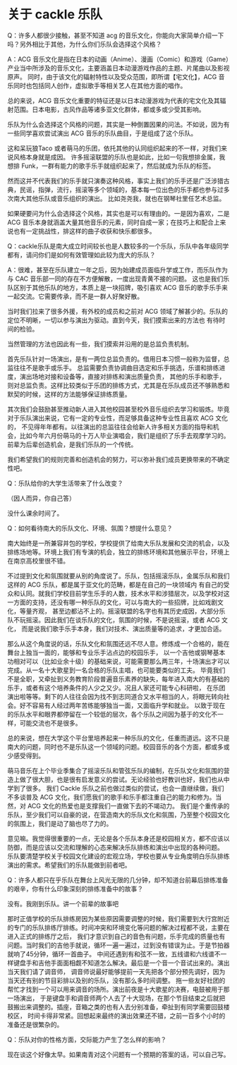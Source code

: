 # 关于 cackle 乐队

Q：许多人都很少接触，甚至不知道 acg 的音乐文化，你能向大家简单介绍一下吗？另外相比于其他，为什么你们乐队会选择这个风格？

A：ACG 音乐文化是指在日本的动画（Anime）、漫画（Comic）和游戏（Game）产业当中所涉及的音乐文化，主要涵盖日本动漫游戏作品的主题、片尾曲以及影视原声。
同时，由于该文化的辐射特性以及受众范围，即所谓【宅文化】，ACG 音乐同时也包括同人创作，虚拟歌手等相关艺人在其他方面的唱作。

总的来说，ACG 音乐文化重要的特征还是以日本动漫游戏为代表的宅文化及其辐射范围。日本电影，古风作品等诸多亚文化群体，都或多或少受其影响。

乐队为什么会选择这个风格的问题，其实是一种倒置因果的问法。不如说，因为有一些同学喜欢尝试演出 ACG 音乐的乐队曲目，于是组成了这个乐队。

这和呆玩狼Taco 或者萌马的乐团，依托其他的认同组织起来的不一样，对我们来说风格本身就是成因。
许多摇滚联盟的乐队也是如此，比如一句我想排金属，我想排 Funk，一群有能力的歌手乐手就组织起来了，然后就成为乐队的标签。

然而这并不代表我们的乐手就只演奏这种风格，事实上我们的乐手还是广泛涉猎古典，民谣，指弹，流行，摇滚等多个领域的，基本每一位出色的乐手都也参与过多次南大其他乐队或音乐组织的演出。
比如尧尧我，就也在钢琴社里任艺术总监。

如果硬要问为什么会选择这个风格，其实也是可以有理由的。一是因为喜欢，二是 ACG 音乐本身就涵盖大量其他音乐的元素，同时自成一家；在技巧上和配合上来说也有一定挑战性，排这样的曲子收获和快乐都很多。

Q：cackle乐队是南大成立时间较长也是人数较多的一个乐队，乐队中各年级同学都有，请问你们是如何有效管理如此较为庞大的乐队？

A：很难，甚至在乐队建立一年之后，因为始建成员面临升学或工作，而乐队作为与 CAC 音乐部一同的存在不方便解散，一度出现青黄不接的问题。
这也是我们乐队区别于其他乐队的地方，本质上是一块招牌，吸引喜欢 ACG 音乐的歌手乐手来一起交流。它需要传承，而不是一群人好聚好散。

当时我们拉来了很多外援，有外校的成员和之前对 ACG 领域了解甚少的。乐队的定位不明晰，一切以参与演出为驱动。直到今天，我们摸索出来的方法也
有待时间的检验。

当然管理的方法也因此有一些，我们摸索并沿用的是总监负责机制。

首先乐队针对一场演出，是有一两位总监负责的。借用日本习惯一般称为监督，总监往往不是歌手或乐手。
总监需要负责协调曲目选定和乐手挑选，乐谱和排练进度，演出场地对接和设备等，直接对排练和演出质量负责，
其他的乐手和歌手，则对总监负责。这样比较类似于乐团的排练方式，尤其是在乐队成员还不够熟悉和默契的时候，这样的方法能够保证排练质量。

其次我们会鼓励甚至推动新人进入其他校园甚至校外音乐组织去学习和锻炼。毕竟对于乐队演出来说，它有一定的专业性，而足够具备这种专业性且喜欢 ACG 文化的，
不见得年年都有。以往演出的总监往往会给新人许多相关方面的指导和机会，比如今年六月份萌马的十万人毕业演唱会，我们是组织了乐手去观摩学习的。
前辈为后辈创造机会，是我们乐队的一个传统。

我们希望我们的规则完善和创造机会的努力，可以弥补我们成员更换带来的不确定性吧。

Q：乐队给你的大学生活带来了什么改变？

（因人而异，你自己答）

没什么课余时间了。

Q：如何看待南大的乐队文化、环境、氛围？想提什么意见？

南大始终是一所兼容并包的学校，学校提供了给南大乐队发展和交流的机会，以及排练场地等。环境上我们有专演的机会，独立的排练环境和其他展示平台，环境上在南京高校里很不错。

不过提到文化和氛围就要从别的角度说了。乐队，包括摇滚乐队，金属乐队和我们这样的 ACG 乐队，都是属于亚文化的范畴，都是在自己的一块领域内
有自己的受众和认同。就我们学校目前学生乐手的人数，技术水平和涉猎层次，以及学校对这一方面的支持，还没有哪一种乐队的文化，可以与南大的一些招牌，比如戏剧文化，等量齐观，
甚至边都沾不上的。摇滚联盟的名字也有其历史成因，大部分乐队不玩摇滚。因此我们在谈乐队的文化，氛围的时候，不是说摇滚，或者 ACG 文化，
而是说我们歌手乐手本身，我们对技术、演出质量等的追求，才更加合适。

那么从这个角度说的话，乐队文化和氛围还远不尽人意。修炼成一个合格的，能在舞台上独当一面的，能够和专业乐手沾点边的校园乐手，
以一个吉他或钢琴基本功相对可以（比如业余十级）的基础来说，可能需要那么两三年，十场演出才可以完成。从一名十大歌星到一名合格的乐队主唱，也可能要类似的工夫。
毕竟我们不是全职，又牵扯到义务教育阶段普遍音乐素养的缺失，每年进入南大的有基础的乐手，或者有这个培养条件的人少之又少。况且人家还可能专心科研啦，
在乐团演出啦等等。剩下的人往往会因为找不到志同道合又水平相当的人，将眼光转向社会。好不容易有人经过两年苦练能够独当一面，又面临升学和就业。
以致于现在的乐队水平和眼界都停留在一个较低的层次，各个乐队之间因为基于的文化不一样，可能交流也不是很多。

总的来说，想在大学这个平台里培养起来一种乐队的文化，任重而道远。这不只是南大的问题，同时也不是乐队这一个领域的问题。校园音乐的各个方面，都或多或少感受得到。

萌马音乐在上个毕业季集合了摇滚乐队和管弦乐队的编制，在乐队文化和氛围的营造上做了很大胆，也是很有启发意义的尝试。无论经验也好教训也好，我们也从中学到了很多。
我们 Cackle 乐队之前也做过类似的尝试，也会一直继续做，我们不多谈普及 ACG 文化，我们愿我们的歌手和乐手都注重自己的能力和修为。当然，对 ACG 文化的热爱也是支撑我们一直做下去的不竭动力。
我们是个重传承的乐队，至少我们可以自豪的说，在营造南大的乐队文化和氛围，乃至整个校园文化的氛围上，我们是动了脑也尽了力的。

意见嘛。我觉得很重要的一点，无论是各个乐队本身还是校园相关方，都不应该以防御，而是应该以交流和理解的心态来解决乐队排练和演出中出现的各种问题。
乐队要清楚学校关于校园文化建设的宏观立场，学校也要从专业角度明白乐队排练演出的需求。希望我们的乐队能做到前者吧。

Q：许多人都只在乎乐队在舞台上风光无限的几分钟，却不知道台前幕后排练准备的艰辛，你有什么印象深刻的排练准备中的故事？

没有。我刚到乐队。讲一个前辈的故事吧

那时正值学校的乐队排练房因为某些原因需要调整的时候，我们需要到大行宫附近的专门的乐队排练厅排练。时间冲突和环境变化等问题的解决过程都不说，主要在进入正式的排练厅之后，
我们才意识到自己的音色有问题，乐手完成的质量也有问题。当时我们的吉他手就说，循环一遍一遍过，过到没有错误为止。于是节拍器就响了45分钟，循环一首曲子。
中间还遇到有和弦不一致，五线谱和六线谱不一样键盘手和吉他手面面相觑不知道怎么解决。最后是一个音一个音试出来的。演出当天我们请了调音师，
调音师说最好能够提前一天先把各个部分预先调好，因为当天还有别的节目彩排以及别的乐队，没有那么多时间调整。
拖一些友好社团的帮忙才找到一个可以用来调音的场所。演出前夜是十大歌星的决赛，电鼓被用于那一场演出，
于是键盘手和调音师两个人去了十大现场，在那个节目结束之后就把鼓搬出来调整的。插座，音箱之类的也有人去分别准备，牵扯到有同学需要回鼓楼校区，
时间卡得非常紧。回想起来最终的演出效果还不错，之前一百多个小时的准备还是很繁杂的。

Q：乐队对你的性格方面，交际能力产生了怎么样的影响？

现在谈这个好像太早。如果南青对这个问题有一个预期的答案的话，可以自己写。
